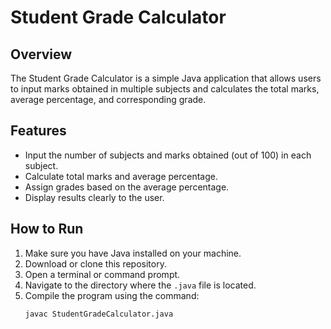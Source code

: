 # Student Grade Calculator

## Overview
The Student Grade Calculator is a simple Java application that allows users to input marks obtained in multiple subjects and calculates the total marks, average percentage, and corresponding grade. 

## Features
- Input the number of subjects and marks obtained (out of 100) in each subject.
- Calculate total marks and average percentage.
- Assign grades based on the average percentage.
- Display results clearly to the user.

## How to Run
1. Make sure you have Java installed on your machine.
2. Download or clone this repository.
3. Open a terminal or command prompt.
4. Navigate to the directory where the `.java` file is located.
5. Compile the program using the command:
   ```bash
   javac StudentGradeCalculator.java
